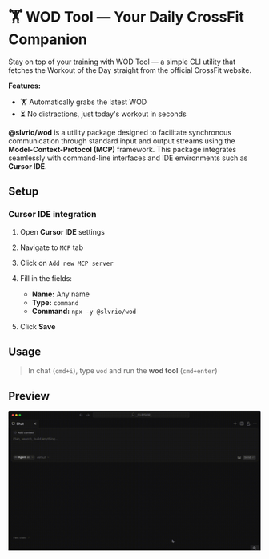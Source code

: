 # 🏋️ WOD Tool — Your Daily CrossFit Companion

Stay on top of your training with WOD Tool — a simple CLI utility that fetches the Workout of the Day straight from the official CrossFit website.

**Features:**

- 🏋️ Automatically grabs the latest WOD
- ⏳ No distractions, just today's workout in seconds

**@slvrio/wod** is a utility package designed to facilitate synchronous communication through standard input and output streams using the **Model-Context-Protocol (MCP)** framework. This package integrates seamlessly with command-line interfaces and IDE environments such as **Cursor IDE**.

## Setup

### Cursor IDE integration

1. Open **Cursor IDE** settings
2. Navigate to `MCP` tab
3. Click on `Add new MCP server`
4. Fill in the fields:

   - **Name:** Any name
   - **Type:** `command`
   - **Command:** `npx -y @slvrio/wod`

5. Click **Save**

## Usage

> In chat (`cmd+i`), type `wod` and run the **wod tool** (`cmd+enter`)

## Preview

![wod-tool-stdio-demo](https://github.com/kshevitskiy/mcp-tool/blob/main/public/wod-tool.gif?raw=true 'wod')

